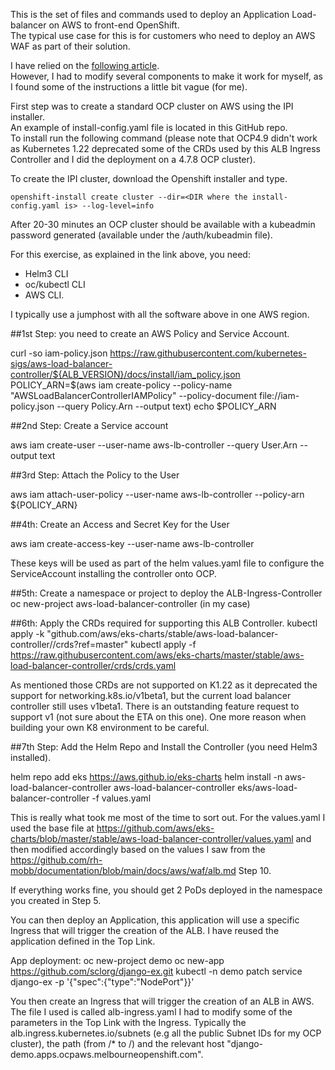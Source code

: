 This is the set of files and commands used to deploy an Application Load-balancer on AWS to front-end OpenShift.  
The typical use case for this is for customers who need to deploy an AWS WAF as part of their solution.  

I have relied on the [following article](https://github.com/rh-mobb/documentation/tree/main/docs/aws/waf).  
However, I had to modify several components to make it work for myself, as I found some of the instructions a little bit vague (for me).  

First step was to create a standard OCP cluster on AWS using the IPI installer.  
An example of install-config.yaml file is located in this GitHub repo.  
To install run the following command (please note that OCP4.9 didn't work as Kubernetes 1.22 deprecated some of the CRDs used by this ALB Ingress Controller and I did the deployment on a 4.7.8 OCP cluster).  

To create the IPI cluster, download the Openshift installer and type. 
```
openshift-install create cluster --dir=<DIR where the install-config.yaml is> --log-level=info
``` 
After 20-30 minutes an OCP cluster should be available with a kubeadmin password generated (available under the /auth/kubeadmin file).
  
For this exercise, as explained in the link above, you need:
- Helm3 CLI
- oc/kubectl CLI
- AWS CLI. 
  
I typically use a jumphost with all the software above in one AWS region.  
  
##1st Step: you need to create an AWS Policy and Service Account.

curl -so iam-policy.json https://raw.githubusercontent.com/kubernetes-sigs/aws-load-balancer-controller/${ALB_VERSION}/docs/install/iam_policy.json
POLICY_ARN=$(aws iam create-policy --policy-name "AWSLoadBalancerControllerIAMPolicy" --policy-document file://iam-policy.json --query Policy.Arn --output text)
echo $POLICY_ARN

##2nd Step: Create a Service account

aws iam create-user --user-name aws-lb-controller --query User.Arn --output text

##3rd Step: Attach the Policy to the User

aws iam attach-user-policy --user-name aws-lb-controller --policy-arn ${POLICY_ARN}

##4th: Create an Access and Secret Key for the User

aws iam create-access-key --user-name aws-lb-controller

These keys will be used as part of the helm values.yaml file to configure the ServiceAccount installing the controller onto OCP.
  
##5th: Create a namespace or project to deploy the ALB-Ingress-Controller
oc new-project aws-load-balancer-controller (in my case)

##6th: Apply the CRDs required for supporting this ALB Controller.
kubectl apply -k "github.com/aws/eks-charts/stable/aws-load-balancer-controller//crds?ref=master"
kubectl apply -f https://raw.githubusercontent.com/aws/eks-charts/master/stable/aws-load-balancer-controller/crds/crds.yaml

As mentioned those CRDs are not supported on K1.22 as it deprecated the support for networking.k8s.io/v1beta1, but the current load balancer controller still uses v1beta1. There is an outstanding feature request to support v1 (not sure about the ETA on this one). One more reason when building your own K8 environment to be careful.
  
##7th Step: Add the Helm Repo and Install the Controller (you need Helm3 installed).
  
helm repo add eks https://aws.github.io/eks-charts
helm install -n aws-load-balancer-controller aws-load-balancer-controller eks/aws-load-balancer-controller  -f values.yaml
  
This is really what took me most of the time to sort out. For the values.yaml I used the base file at
  https://github.com/aws/eks-charts/blob/master/stable/aws-load-balancer-controller/values.yaml
and then modified accordingly based on the values I saw from the https://github.com/rh-mobb/documentation/blob/main/docs/aws/waf/alb.md Step 10.

If everything works fine, you should get 2 PoDs deployed in the namespace you created in Step 5.

You can then deploy an Application, this application will use a specific Ingress that will trigger the creation of the ALB. 
I have reused the application defined in the Top Link.
  
App deployment:
oc new-project demo
oc new-app https://github.com/sclorg/django-ex.git
kubectl -n demo patch service django-ex -p '{"spec":{"type":"NodePort"}}'

You then create an Ingress that will trigger the creation of an ALB in AWS.
The file I used is called alb-ingress.yaml
I had to modify some of the parameters in the Top Link with the Ingress. Typically the alb.ingress.kubernetes.io/subnets (e.g all the public Subnet IDs for my OCP cluster), the path (from /* to /) and the relevant host "django-demo.apps.ocpaws.melbourneopenshift.com".
  
  
